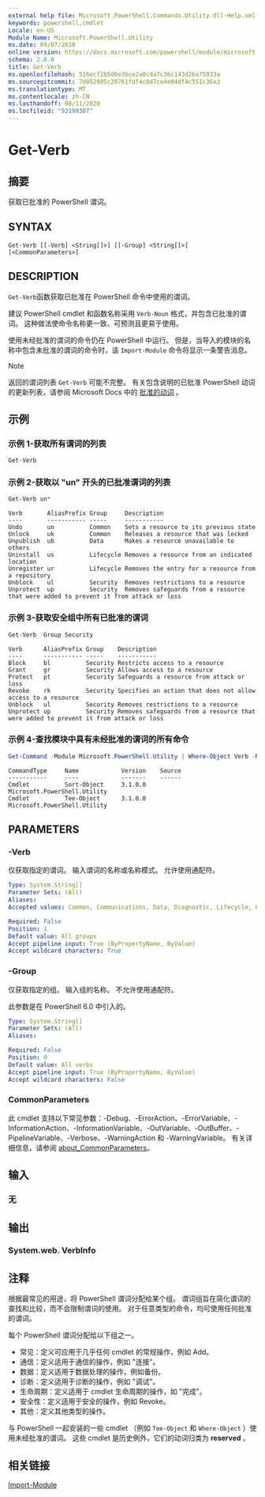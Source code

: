 ```yaml
---
external help file: Microsoft.PowerShell.Commands.Utility.dll-Help.xml
keywords: powershell,cmdlet
Locale: en-US
Module Name: Microsoft.PowerShell.Utility
ms.date: 09/07/2018
online version: https://docs.microsoft.com/powershell/module/microsoft.powershell.utility/get-verb?view=powershell-6&WT.mc_id=ps-gethelp
schema: 2.0.0
title: Get-Verb
ms.openlocfilehash: 516ecf2b5d6e3bce2a0cda7c36c143d2ba75933a
ms.sourcegitcommit: 7d052985c20761fdf4c6d7ce4e04df4c551c36a3
ms.translationtype: MT
ms.contentlocale: zh-CN
ms.lasthandoff: 08/11/2020
ms.locfileid: "93199307"
---
```

# Get-Verb

## 摘要
获取已批准的 PowerShell 谓词。

## SYNTAX

```
Get-Verb [[-Verb] <String[]>] [[-Group] <String[]>] [<CommonParameters>]
```

## DESCRIPTION

`Get-Verb`函数获取已批准在 PowerShell 命令中使用的谓词。

建议 PowerShell cmdlet 和函数名称采用 `Verb-Noun` 格式，并包含已批准的谓词。 这种做法使命令名称更一致、可预测且更易于使用。

使用未经批准的谓词的命令仍在 PowerShell 中运行。 但是，当导入的模块的名称中包含未批准的谓词的命令时，该 `Import-Module` 命令将显示一条警告消息。

> [!NOTE]
> 返回的谓词列表 `Get-Verb` 可能不完整。 有关包含说明的已批准 PowerShell 动词的更新列表，请参阅 Microsoft Docs 中的 [批准的动词](../../docs-conceptual/developer/cmdlet/approved-verbs-for-windows-powershell-commands.md) 。

## 示例

### 示例 1-获取所有谓词的列表

```powershell
Get-Verb
```

### 示例 2-获取以 "un" 开头的已批准谓词的列表

```powershell
Get-Verb un*
```

```Output
Verb       AliasPrefix Group     Description
----       ----------- -----     -----------
Undo       un          Common    Sets a resource to its previous state
Unlock     uk          Common    Releases a resource that was locked
Unpublish  ub          Data      Makes a resource unavailable to others
Uninstall  us          Lifecycle Removes a resource from an indicated location
Unregister ur          Lifecycle Removes the entry for a resource from a repository
Unblock    ul          Security  Removes restrictions to a resource
Unprotect  up          Security  Removes safeguards from a resource that were added to prevent it from attack or loss
```

### 示例 3-获取安全组中所有已批准的谓词

```powershell
Get-Verb -Group Security
```

```Output
Verb      AliasPrefix Group    Description
----      ----------- -----    -----------
Block     bl          Security Restricts access to a resource
Grant     gr          Security Allows access to a resource
Protect   pt          Security Safeguards a resource from attack or loss
Revoke    rk          Security Specifies an action that does not allow access to a resource
Unblock   ul          Security Removes restrictions to a resource
Unprotect up          Security Removes safeguards from a resource that were added to prevent it from attack or loss
```

### 示例 4-查找模块中具有未经批准的谓词的所有命令

```powershell
Get-Command -Module Microsoft.PowerShell.Utility | Where-Object Verb -NotIn (Get-Verb).Verb
```

```Output
CommandType     Name            Version    Source
-----------     ----            -------    ------
Cmdlet          Sort-Object     3.1.0.0    Microsoft.PowerShell.Utility
Cmdlet          Tee-Object      3.1.0.0    Microsoft.PowerShell.Utility
```

## PARAMETERS

### -Verb

仅获取指定的谓词。 输入谓词的名称或名称模式。 允许使用通配符。

```yaml
Type: System.String[]
Parameter Sets: (All)
Aliases:
Accepted values: Common, Communications, Data, Diagnostic, Lifecycle, Other, Security

Required: False
Position: 1
Default value: All groups
Accept pipeline input: True (ByPropertyName, ByValue)
Accept wildcard characters: True
```

### -Group

仅获取指定的组。 输入组的名称。 不允许使用通配符。

此参数是在 PowerShell 6.0 中引入的。

```yaml
Type: System.String[]
Parameter Sets: (All)
Aliases:

Required: False
Position: 0
Default value: All verbs
Accept pipeline input: True (ByPropertyName, ByValue)
Accept wildcard characters: False
```

### CommonParameters

此 cmdlet 支持以下常见参数：-Debug、-ErrorAction、-ErrorVariable、-InformationAction、-InformationVariable、-OutVariable、-OutBuffer、-PipelineVariable、-Verbose、-WarningAction 和 -WarningVariable。 有关详细信息，请参阅 [about_CommonParameters](https://go.microsoft.com/fwlink/?LinkID=113216)。

## 输入

### 无

## 输出

### System.web. VerbInfo

## 注释

根据最常见的用途，将 PowerShell 谓词分配给某个组。 谓词组旨在简化谓词的查找和比较，而不会限制谓词的使用。 对于任意类型的命令，均可使用任何批准的谓词。

每个 PowerShell 谓词分配给以下组之一。

- 常见：定义可应用于几乎任何 cmdlet 的常规操作，例如 Add。
- 通信：定义适用于通信的操作，例如 "连接"。
- 数据：定义适用于数据处理的操作，例如备份。
- 诊断：定义适用于诊断的操作，例如 "调试"。
- 生命周期：定义适用于 cmdlet 生命周期的操作，如 "完成"。
- 安全性：定义适用于安全的操作，例如 Revoke。
- 其他：定义其他类型的操作。

与 PowerShell 一起安装的一些 cmdlet （例如 `Tee-Object` 和 `Where-Object` ）使用未经批准的谓词。 这些 cmdlet 是历史例外，它们的动词归类为 **reserved** 。

## 相关链接

[Import-Module](../microsoft.powershell.core/import-module.md)
